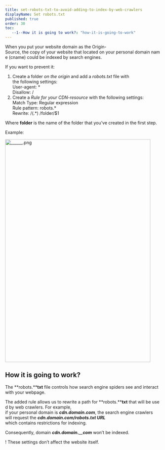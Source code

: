 ```yaml
---
title: set-robots-txt-to-avoid-adding-to-index-by-web-crawlers
displayName: Set robots.txt
published: true
order: 30
toc:
   --1--How it is going to work?: "how-it-is-going-to-work"
---
```

When you put your website domain as the Origin-Source, the copy of your website that located on your personal domain name (cname) could be indexed by search engines. 

If you want to prevent it: 

1.  Create a folder _on the origin_ and add a _robots.txt_ file with the following settings:   
    User-agent: \*    
    Disallow: / 
2.  Create a _Rule for your CDN-resource_ with the following settings:   
    Match Type: Regular expression   
    Rule pattern: robots.\*   
    Rewrite: /(.\*) /folder/$1 

Where **folder** is the name of the folder that you’ve created in the first step.

Example: 

<img src="https://support.gcore.com/hc/article_attachments/360011410098/______.png" alt="______.png" width="470" height="721">

How it is going to work? 
-------------------------

The **robots.****txt** file controls how search engine spiders see and interact with your webpage. 

The added rule allows us to rewrite a path for **robots.****txt** that will be used by web crawlers. For example,  if your personal domain is **_cdn.domain.com_**, the search engine crawlers will request the **_cdn.domain.com/robots.txt URL_** which contains restrictions for indexing. 

Consequently, domain _**cdn.domain.**__**com**_ won’t be indexed.

! These settings don’t affect the website itself.
